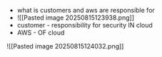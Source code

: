 - what is customers and aws are responsible for 
- ![[Pasted image 20250815123938.png]]
- customer - responsibility for security IN cloud 
- AWS - OF cloud 

![[Pasted image 20250815124032.png]]